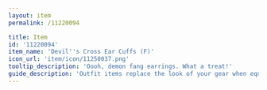 ```yaml
---
layout: item
permalink: /11220094

title: Item
id: '11220094'
item_name: 'Devil''s Cross Ear Cuffs (F)'
icon_url: 'item/icon/11250037.png'
tooltip_description: 'Oooh, demon fang earrings. What a treat!'
guide_description: 'Outfit items replace the look of your gear when equipped.'
---
```

